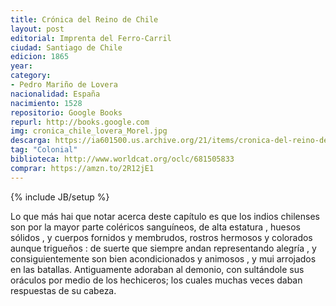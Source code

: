 ```yaml
---
title: Crónica del Reino de Chile
layout: post	
editorial: Imprenta del Ferro-Carril
ciudad: Santiago de Chile
edicion: 1865
year: 
category: 
- Pedro Mariño de Lovera
nacionalidad: España
nacimiento: 1528
repositorio: Google Books
repurl: http://books.google.com
img: cronica_chile_lovera_Morel.jpg
descarga: https://ia601500.us.archive.org/21/items/cronica-del-reino-de-chile/Cr%C3%B3nica_del_reino_de_Chile.pdf
tag: "Colonial"
biblioteca: http://www.worldcat.org/oclc/681505833
comprar: https://amzn.to/2R12jE1
---
```

{% include JB/setup %}

Lo que más hai que notar acerca deste capítulo es que los indios chilenses son por la mayor parte coléricos sanguíneos, de alta estatura , huesos sólidos , y cuerpos fornidos y membrudos, rostros hermosos y colorados aunque trigueños : de suerte que siempre andan representando alegría , y consiguientemente son bien acondicionados y animosos , y mui arrojados en las batallas. Antiguamente adoraban al demonio, con sultándole sus oráculos por medio de los hechiceros; los cuales muchas veces daban respuestas de su cabeza.
